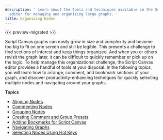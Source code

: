 ```yaml
---
description: ' Learn about the tools and techniques available in the Script Canvas
  editor for managing and organizing large graphs. '
title: Organizing Nodes
---
```


{{< preview-migrated >}}

Script Canvas graphs can easily grow in size and complexity and become too big to fit on one screen and still be legible\. This presents a challenge to find sections of interest and keep things organized\. And when you or others revisit the graph later, it can be difficult to quickly remember or pick up on the logic\. To help manage this organizational challenge, the Script Canvas editor provides a handful of tools at your disposal\. In the following topics, you will learn how to arrange, comment, and bookmark sections of your graph, and discover productivity\-enhancing techniques for quickly selecting multiple nodes and navigating around your graphs\.

**Topics**
+ [Aligning Nodes](/docs/user-guide/scripting/script-canvas/working-with-nodes-aligning.md)
+ [Commenting Nodes](/docs/user-guide/scripting/script-canvas/block-commenting.md)
+ [Grouping Nodes](/docs/user-guide/scripting/script-canvas/node-groups.md)
+ [Creating Comment and Group Presets](/docs/user-guide/scripting/script-canvas/comment-and-group-presets.md)
+ [Adding Bookmarks for Script Canvas](/docs/user-guide/scripting/script-canvas/bookmarks.md)
+ [Navigating Graphs](/docs/user-guide/scripting/script-canvas/working-with-nodes-visiting-all-instances.md)
+ [Selecting Nodes Using Hot Keys](/docs/user-guide/scripting/script-canvas/working-with-nodes-selecting-using-hotkeys.md)
